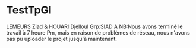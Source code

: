 # TestTpGl
LEMEURS Ziad & HOUARI Djelloul
Grp:SIAD A
NB:Nous avons terminé le travail à 7 heure Pm,
mais en raison de problèmes de réseau,
nous n'avons pas pu uploader le projet jusqu'à maintenant.
